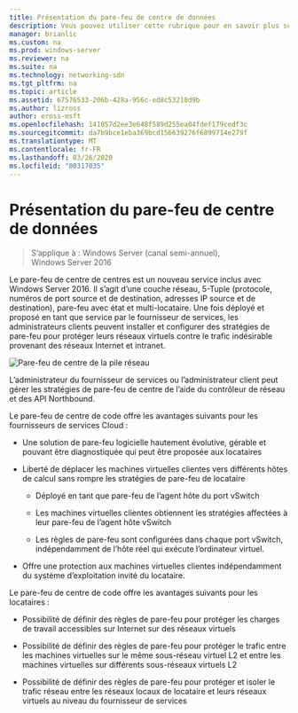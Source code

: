 ```yaml
---
title: Présentation du pare-feu de centre de données
description: Vous pouvez utiliser cette rubrique pour en savoir plus sur le pare-feu de centre de code, qui est une couche réseau, 5 tuples (protocole, numéros de port source et de destination, adresses IP source et de destination), pare-feu avec état et multi-locataires dans Windows Server 2016.
manager: brianlic
ms.custom: na
ms.prod: windows-server
ms.reviewer: na
ms.suite: na
ms.technology: networking-sdn
ms.tgt_pltfrm: na
ms.topic: article
ms.assetid: 67576533-206b-428a-956c-ed8c53218d9b
ms.author: lizross
author: eross-msft
ms.openlocfilehash: 141057d2ee3e648f589d255ea04fdef179cedf3c
ms.sourcegitcommit: da7b9bce1eba369bcd156639276f6899714e279f
ms.translationtype: MT
ms.contentlocale: fr-FR
ms.lasthandoff: 03/26/2020
ms.locfileid: "80317035"
---
```

# <a name="datacenter-firewall-overview"></a>Présentation du pare-feu de centre de données

>S’applique à : Windows Server (canal semi-annuel), Windows Server 2016

Le pare-feu de centre de centres est un nouveau service inclus avec Windows Server 2016. Il s’agit d’une couche réseau, 5-Tuple (protocole, numéros de port source et de destination, adresses IP source et de destination), pare-feu avec état et multi-locataire. Une fois déployé et proposé en tant que service par le fournisseur de services, les administrateurs clients peuvent installer et configurer des stratégies de pare-feu pour protéger leurs réseaux virtuels contre le trafic indésirable provenant des réseaux Internet et intranet.  
  
![Pare-feu de centre de la pile réseau](../../../media/Datacenter-Firewall-Overview/MultitenantFirewallOverview2.png)  
  
L’administrateur du fournisseur de services ou l’administrateur client peut gérer les stratégies de pare-feu de centre de l’aide du contrôleur de réseau et des API Northbound.  
  
Le pare-feu de centre de code offre les avantages suivants pour les fournisseurs de services Cloud :  
  
-   Une solution de pare-feu logicielle hautement évolutive, gérable et pouvant être diagnostiquée qui peut être proposée aux locataires  
  
-   Liberté de déplacer les machines virtuelles clientes vers différents hôtes de calcul sans rompre les stratégies de pare-feu de locataire  
  
    -   Déployé en tant que pare-feu de l’agent hôte du port vSwitch  
  
    -   Les machines virtuelles clientes obtiennent les stratégies affectées à leur pare-feu de l’agent hôte vSwitch  
  
    -   Les règles de pare-feu sont configurées dans chaque port vSwitch, indépendamment de l’hôte réel qui exécute l’ordinateur virtuel.  
  
-   Offre une protection aux machines virtuelles clientes indépendamment du système d’exploitation invité du locataire.  
  
Le pare-feu de centre de code offre les avantages suivants pour les locataires :  
  
-   Possibilité de définir des règles de pare-feu pour protéger les charges de travail accessibles sur Internet sur des réseaux virtuels  
  
-   Possibilité de définir des règles de pare-feu pour protéger le trafic entre les machines virtuelles sur le même sous-réseau virtuel L2 et entre les machines virtuelles sur différents sous-réseaux virtuels L2  
  
-   Possibilité de définir des règles de pare-feu pour protéger et isoler le trafic réseau entre les réseaux locaux de locataire et leurs réseaux virtuels au niveau du fournisseur de services  
  



